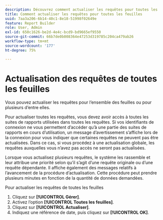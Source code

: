 ```yaml
---
description: Découvrez comment actualiser les requêtes pour toutes les feuilles ou pour plusieurs requêtes.
title: Comment actualiser les requêtes pour toutes les feuilles
uuid: 7aa3a206-6b14-40c1-8e18-51998f02649e
feature: Report Builder
role: User, Admin
exl-id: 650c1626-be2d-4e4c-bcd9-bd9665ef9550
source-git-commit: 66b7de0b008364e47253d319785c204ca479ab26
workflow-type: tm+mt
source-wordcount: '177'
ht-degree: 75%

---
```


# Actualisation des requêtes de toutes les feuilles

Vous pouvez actualiser les requêtes pour l’ensemble des feuilles ou pour plusieurs d’entre elles.

Pour actualiser toutes les requêtes, vous devez avoir accès à toutes les suites de rapports utilisées dans toutes les requêtes. Si vos identifiants de connexion ne vous permettent d’accéder qu’à une partie des suites de rapports en cours d’utilisation, un message d’avertissement s’affiche lors de la connexion pour vous indiquer que certaines requêtes ne peuvent pas être actualisées. Dans ce cas, si vous procédez à une actualisation globale, les requêtes auxquelles vous n’avez pas accès ne seront pas actualisées.

Lorsque vous actualisez plusieurs requêtes, le système les rassemble et leur attribue une priorité selon qu’il s’agit d’une requête originale ou d’une requête dépendante. Il affiche également des messages relatifs à l’avancement de la procédure d’actualisation. Cette procédure peut prendre plusieurs minutes en fonction de la quantité de données demandées.

Pour actualiser les requêtes de toutes les feuilles

1. Cliquez sur **[!UICONTROL Gérer]**.
1. Activez l’option **[!UICONTROL Toutes les feuilles]**.
1. Cliquez sur **[!UICONTROL Actualiser]**.
1. Indiquez une référence de date, puis cliquez sur **[!UICONTROL OK]**.
